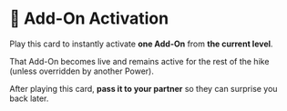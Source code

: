 # 🎁 Add-On Activation 

Play this card to instantly activate **one Add-On** from **the current level**.

That Add-On becomes live and remains active for the rest of the hike (unless overridden by another Power).

After playing this card, **pass it to your partner** so they can surprise you back later.

